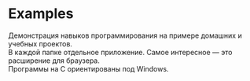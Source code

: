 # Examples
Демонстрация навыков программирования на примере домашних и учебных проектов.<br/>
В каждой папке отдельное приложение. Самое интересное — это расширение для браузера. <br/>Программы на C ориентированы под Windows.
